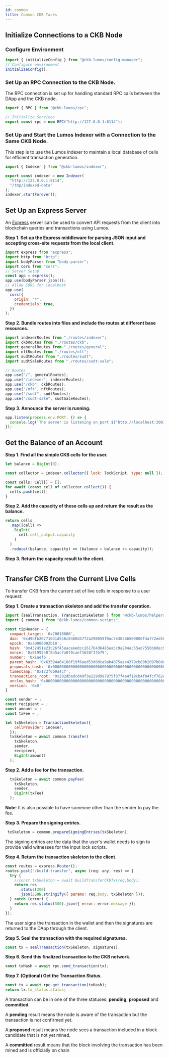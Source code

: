 ```yaml
---
id: common
title: Common CKB Tasks
---
```

## Initialize Connections to a CKB Node

<!--Step 1. Specify ports, URLs and directories used by the server in the `.env` environment file.-->

<!--PORT=8080-->
<!--RPC_URL="http://127.0.0.1:8114"-->
<!--CLIENT_URL="http://localhost:3001/"-->
<!--INDEXER_DATA_DIR="/tmp/indexed-data"-->

### Configure Environment

```javascript
import { initializeConfig } from "@ckb-lumos/config-manager";
// Configure environment
initializeConfig();
```

### Set Up an RPC Connection to the CKB Node. 

The RPC connection is set up for handling standard RPC calls between the DApp and the CKB node. 

```javascript
import { RPC } from "@ckb-lumos/rpc";

// Initialize Services
export const rpc = new RPC("http://127.0.0.1:8114");
```

### Set Up and Start the Lumos Indexer with a Connection to the Same CKB Node.

This step is to use the Lumos indexer to maintain a local database of cells for efficient transaction generation.

```javascript
import { Indexer } from "@ckb-lumos/indexer";

export const indexer = new Indexer(
  "http://127.0.0.1:8114",
  "/tmp/indexed-data"
);
indexer.startForever();
```

## Set Up an Express Server

An [Express](https://expressjs.com/) server can be used to convert API requests from the client into blockchain queries and transactions using Lumos.

**Step 1. Set up the Express middleware for parsing JSON input and accepting cross-site requests from the local client.**

```javascript
import express from "express";
import http from "http";
import bodyParser from "body-parser";
import cors from "cors";
// Server Setup
const app = express();
app.use(bodyParser.json());
// Allow CORS for localhost
app.use(
  cors({
    origin: "*",
    credentials: true,
  })
);
```

**Step 2. Bundle routes into files and include the routes at different base resources.**

```javascript
import indexerRoutes from "./routes/indexer";
import ckbRoutes from "./routes/ckb";
import generalRoutes from "./routes/general";
import nftRoutes from "./routes/nft";
import sudtRoutes from "./routes/sudt";
import sudtSaleRoutes from "./routes/sudt-sale";

// Routes
app.use("/", generalRoutes);
app.use("/indexer", indexerRoutes);
app.use("/ckb", ckbRoutes);
app.use("/nft", nftRoutes);
app.use("/sudt", sudtRoutes);
app.use("/sudt-sale", sudtSaleRoutes);
```

**Step 3. Announce the server is running.**

```javascript
app.listen(process.env.PORT, () => {
  console.log(`The server is listening on port ${"http://localhost:3001/"}`);
});
```

## Get the Balance of an Account

**Step 1. Find all the simple CKB cells for the user.**

```javascript
let balance = BigInt(0);

const collector = indexer.collector({ lock: lockScript, type: null });

const cells: Cell[] = [];
for await (const cell of collector.collect()) {
  cells.push(cell);
}
```

**Step 2. Add the capacity of these cells up and return the result as the balance.**

```javascript
return cells
  .map((cell) =>
    BigInt(
      cell.cell_output.capacity
    )
  )
  .reduce((balance, capacity) => (balance = balance += capacity));
```

**Step 3. Return the capacity result to the client.**

```typescript

```

## Transfer CKB from the Current Live Cells

To transfer CKB from the current set of live cells in response to a user request:

**Step 1. Create a transaction skeleton and  add the transfer operation.**

```javascript
import {sealTransaction, TransactionSkeleton } from "@ckb-lumos/helpers";
import { common } from "@ckb-lumos/common-scripts";

const tipHeader = {
  compact_target: '0x20010000',
  dao: '0x49bfb20771031d556c8480d47f2a290059f0ac7e383b6509006f4a772ed50200',
  epoch: '0xa0006002b18',
  hash: '0x432451e23c26f45eaceeedcc261764d6485ea5c9a204ac55ad755bb8dec9a079',
  nonce: '0x8199548f8a5ac7a0f0caef1620f37b79',
  number: '0x1aef6',
  parent_hash: '0x63594a64108f19f6aed53d0dca9ab4075aac4379cb80b2097b0deac8fc16fd3b',
  proposals_hash: '0x0000000000000000000000000000000000000000000000000000000000000000',
  timestamp: '0x172f6b9a4cf',
  transactions_root: '0x282dbadcd49f3e229d997875f37f4e4f19cb4f04fcf762e9639145aaa667b6f8',
  uncles_hash: '0x0000000000000000000000000000000000000000000000000000000000000000',
  version: '0x0'
}

const sender = ;
const recipient = ;
const amount = ;
const txFee = ;

let txSkeleton = TransactionSkeleton({
    cellProvider: indexer,
  });
  txSkeleton = await common.transfer(
    txSkeleton,
    sender,
    recipient,
    BigInt(amount)
  );
```

**Step 2. Add a fee for the transaction.**

```javascript
  txSkeleton = await common.payFee(
    txSkeleton,
    sender,
    BigInt(txFee)
  );
```

**Note**: It is also possible to have someone other than the sender to pay the fee.

**Step 3. Prepare the signing entries.** 

```javascript
 txSkeleton = common.prepareSigningEntries(txSkeleton);
```

The signing entries are the data that the user's wallet needs to sign to provide valid witnesses for the input lock scripts. 

**Step 4. Return the transaction skeleton to the client.**

```javascript
const routes = express.Router();
routes.post("/build-transfer", async (req: any, res) => {
  try {
    //const txSkeleton = await buildTransferCkbTx(req.body);
    return res
      .status(200)
      .json(JSON.stringify({ params: req.body, txSkeleton }));
  } catch (error) {
    return res.status(500).json({ error: error.message });
  }
});
```

The user signs the transaction in the wallet and then the signatures are returned to the DApp through the client.

**Step 5. Seal the transaction with the required signatures.**

```javascript
const tx = sealTransaction(txSkeleton, signatures);
```
**Step 6. Send this finalized transaction to the CKB network.**

```javascript
const txHash = await rpc.send_transaction(tx);
```

**Step 7. (Optional) Get the Transaction Status.**

```javascript
const tx = await rpc.get_transaction(txHash);
return tx.tx_status.status;
```

A transaction can be in one of the three statuses: **pending**, **proposed** and **committed**.

A **pending** result means the node is aware of the transaction but the transaction is not confirmed yet. 

A **proposed** result means the node sees a transaction included in a block candidate that is not yet mined. 

A **committed** result means that the block involving the transaction has been mined and is officially on chain 